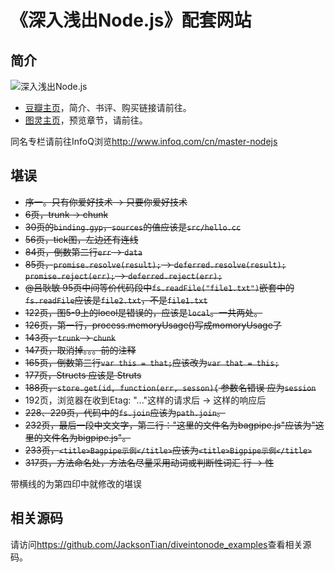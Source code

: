 《深入浅出Node.js》配套网站
=================

## 简介
![深入浅出Node.js](http://img5.douban.com/lpic/s27134708.jpg)

- [豆瓣主页](http://book.douban.com/subject/25768396/)，简介、书评、购买链接请前往。
- [图灵主页](http://www.ituring.com.cn/book/1290)，预览章节，请前往。

同名专栏请前往InfoQ浏览<http://www.infoq.com/cn/master-nodejs>

## 堪误
- ~~序一。只有你爱好技术 -> 只要你爱好技术~~
- ~~6页，trunk -> chunk~~
- ~~30页的`binding.gyp`，`sources`的值应该是`src/hello.cc`~~
- ~~56页，tick图，左边还有连线~~
- ~~84页，倒数第二行`err` -> `data`~~
- ~~85页，`promise.resolve(result);` -> `deferred.resolve(result);` `promise.reject(err);` -> `deferred.reject(err);`~~
- ~~@吕耿敏 95页中间等价代码段中`fs.readFile("file1.txt")`嵌套中的`fs.readFile`应该是`file2.txt`，不是`file1.txt`~~
- ~~122页，图5-9上的locol是错误的，应该是`local`。一共两处。~~
- ~~126页，第一行，process.memoryUsage()写成momoryUsage了~~
- ~~143页，`trunk` -> `chunk`~~
- ~~147页，取消掉。。。前的注释~~
- ~~165页，倒数第三行`var this = that;`应该改为`var that = this;`~~
- ~~177页，Structs 应该是 Struts~~
- ~~188页，`store.get(id, function(err, sesson){` 参数名错误 应为`session`~~
- 192页，浏览器在收到Etag: "..."这样的请求后 -> 这样的响应后
- ~~228、229页，代码中的`fs.join`应该为`path.join`。~~
- ~~232页，最后一段中文文字，第二行："这里的文件名为bagpipe.js"应该为"这里的文件名为bigpipe.js"。~~
- ~~233页，`<title>Bagpipe示例</title>`应该为`<title>Bigpipe示例</title>`~~
- ~~317页，方法命名处，方法名尽量采用动词或判断性词汇 行 -> 性~~

带横线的为第四印中就修改的堪误
## 相关源码
请访问<https://github.com/JacksonTian/diveintonode_examples>查看相关源码。

